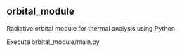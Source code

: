 ## orbital_module
Radiative orbital module for thermal analysis using Python

Execute orbital_module/main.py
